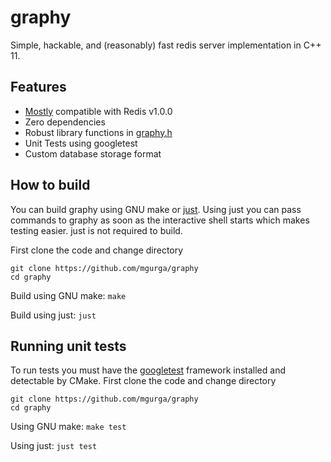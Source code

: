 # graphy
Simple, hackable, and (reasonably) fast redis server implementation in C++ 11.

## Features
- [Mostly](https://github.com/mgurga/graphy/projects/2) compatible with Redis v1.0.0
- Zero dependencies
- Robust library functions in [graphy.h](https://github.com/mgurga/graphy/blob/master/src/graphy.h)
- Unit Tests using googletest
- Custom database storage format

## How to build
You can build graphy using GNU make or [just](https://github.com/casey/just). 
Using just you can pass commands to graphy as soon as the interactive shell starts which makes testing easier.
just is not required to build.

First clone the code and change directory
```
git clone https://github.com/mgurga/graphy
cd graphy
```

Build using GNU make:
```make```

Build using just:
```just```

## Running unit tests
To run tests you must have the [googletest](https://github.com/google/googletest) framework installed and detectable by CMake.
First clone the code and change directory
```
git clone https://github.com/mgurga/graphy
cd graphy
```

Using GNU make:
```make test```

Using just:
```just test```

